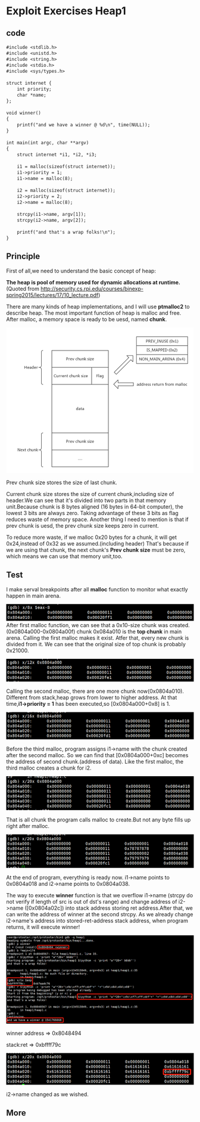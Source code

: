 # Exploit Exercises Heap1
## code
```
#include <stdlib.h>
#include <unistd.h>
#include <string.h>
#include <stdio.h>
#include <sys/types.h>

struct internet {
    int priority;
    char *name;
};

void winner()
{
    printf("and we have a winner @ %d\n", time(NULL));
}

int main(int argc, char **argv)
{
    struct internet *i1, *i2, *i3;

    i1 = malloc(sizeof(struct internet));
    i1->priority = 1;
    i1->name = malloc(8);

    i2 = malloc(sizeof(struct internet));
    i2->priority = 2;
    i2->name = malloc(8);

    strcpy(i1->name, argv[1]);
    strcpy(i2->name, argv[2]);

    printf("and that's a wrap folks!\n");
}
```
## Principle
First of all,we need to understand the basic concept of heap:

**The heap is pool of memory used for dynamic allocations at runtime.**
(Quoted from http://security.cs.rpi.edu/courses/binexp-spring2015/lectures/17/10_lecture.pdf)

There are many kinds of heap implementations, and I will use **ptmalloc2** to describe heap. The most important function of heap is malloc and free. After malloc, a memory space is ready to be uesd, named **chunk**.

![](chunk.jpg)

Prev chunk size stores the size of last chunk.

Current chunk size stores the size of current chunk,including size of header.We can see that it's divided into two parts in that memory unit.Because chunk is 8 bytes aligned (16 bytes in 64-bit computer), the lowest 3 bits are always zero. Taking advantage of these 3 bits as flag reduces waste of memory space. Another thing I need to mention is that if prev chunk is uesd, the prev chunk size keeps zero in current.

To reduce more waste, if we malloc 0x20 bytes for a chunk, it will get 0x24,instead of 0x32 as we assumed.(including header) That's because if we are using that chunk, the next chunk's **Prev chunk size** must be zero, which means we can use that memory unit,too.

## Test

I make serval breakpoints after all **malloc** function to monitor what exactly happen in main arena.

![](bk_0.png)
After first malloc function, we can see that a 0x10-size chunk was created.(0x0804a000-0x0804a00f) chunk 0x084a010 is the **top chunk** in main arena. Calling the first malloc makes it exist. Atfer that, every new chunk is divided from it. We can see that the original size of top chunk is probably 0x21000.

![](bk_1.png)

Calling the second malloc, there are one more chunk now(0x0804a010). Different from stack,heap grows from lower to higher address. At that time,**i1->priority = 1** has been executed,so [0x0804a000+0x8] is 1.

![](bk_2.png)

Before the third malloc, program assigns i1->name with the chunk created after the second malloc. So we can find that [0x0804a000+0xc] becomes the address of second chunk.(address of data). Like the first malloc, the third malloc creates a chunk for i2.

![](bk_3.png)

That is all chunk the program calls malloc to create.But not any byte fills up right after malloc.

![](bk_4.png)

At the end of program, everything is ready now. i1->name points to 0x0804a018 and i2->name points to 0x0804a038.

The way to execute **winner** function is that we overflow i1->name (strcpy do not verify if length of src is out of dst's range) and change address of i2->name ([0x0804a02c]) into stack address storing ret address.After that, we can write the address of winner at the second strcpy. As we already change i2->name's address into stored-ret-address stack address, when program returns, it will execute winner!

![](final.png)

winner address => 0x8048494

stack:ret => 0xbffff79c

![](heap.png)

i2->name changed as we wished.

## More
